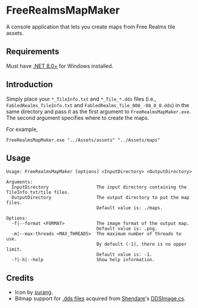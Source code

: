 # FreeRealmsMapMaker

A console application that lets you create maps from Free Realms tile assets.

## Requirements

Must have [.NET 8.0+](https://dotnet.microsoft.com/en-us/download/dotnet/8.0) for Windows installed.

## Introduction

Simply place your `*_TileInfo.txt` and `*_Tile_*.dds` files (i.e., `FabledRealms_TileInfo.txt` and `FabledRealms_Tile_000_-08_0_0.dds`) in the same directory and pass it as the first argument to `FreeRealmsMapMaker.exe`. The second argument specifies where to create the maps.

For example,

```
FreeRealmsMapMaker.exe "../Assets/assets" "../Assets/maps"
```

## Usage

```
Usage: FreeRealmsMapMaker [options] <InputDirectory> <OutputDirectory>

Arguments:
  InputDirectory                  The input directory containing the TileInfo.txt/tile files.
  OutputDirectory                 The output directory to put the map files.
                                  Default value is: ./maps.

Options:
  -f|--format <FORMAT>            The image format of the output map.
                                  Default value is: .png.
  -m|--max-threads <MAX_THREADS>  The maximum number of threads to use.
                                  By default (-1), there is no upper limit.
                                  Default value is: -1.
  -?|-h|--help                    Show help information.
```

## Credits

* Icon by [surang](https://www.freepik.com/icon/game-map_3862772).
* Bitmap support for [.dds files](src/FreeRealmsMapMaker/Dds) acquired from [Shendare](https://github.com/Shendare)'s [DDSImage.cs](https://github.com/Shendare/EQZip/blob/master/DDSImage.cs).
